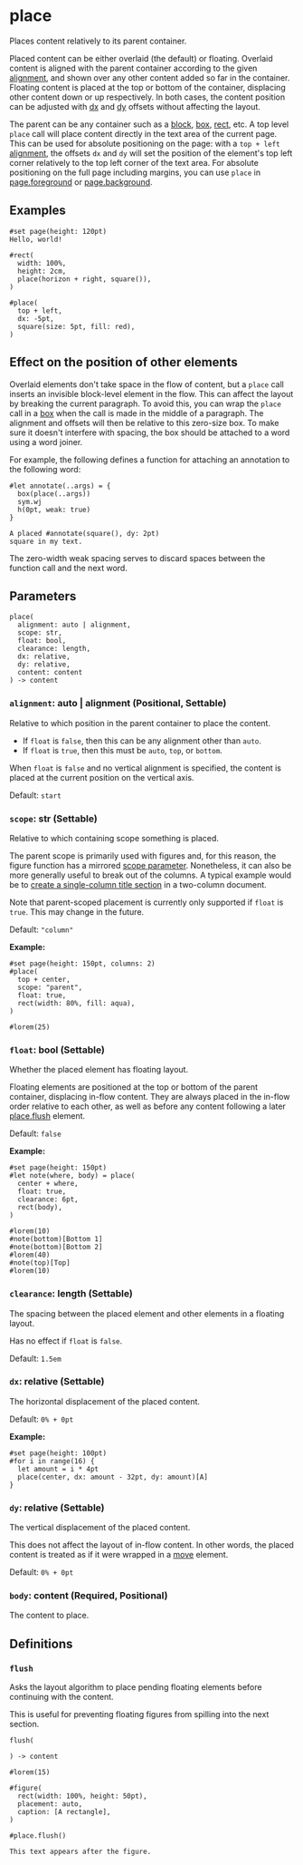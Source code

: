 # place

Places content relatively to its parent container.

Placed content can be either overlaid (the default) or floating. Overlaid content is aligned with the parent container according to the given [alignment](/docs/reference/layout/place/#parameters-alignment), and shown over any other content added so far in the container. Floating content is placed at the top or bottom of the container, displacing other content down or up respectively. In both cases, the content position can be adjusted with [dx](/docs/reference/layout/place/#parameters-dx) and [dy](/docs/reference/layout/place/#parameters-dy) offsets without affecting the layout.

The parent can be any container such as a [block](/docs/reference/layout/block/), [box](/docs/reference/layout/box/), [rect](/docs/reference/visualize/rect/), etc. A top level `place` call will place content directly in the text area of the current page. This can be used for absolute positioning on the page: with a `top + left` [alignment](/docs/reference/layout/place/#parameters-alignment), the offsets `dx` and `dy` will set the position of the element's top left corner relatively to the top left corner of the text area. For absolute positioning on the full page including margins, you can use `place` in [page.foreground](/docs/reference/layout/page/#parameters-foreground) or [page.background](/docs/reference/layout/page/#parameters-background).

## Examples

```typst
#set page(height: 120pt)
Hello, world!

#rect(
  width: 100%,
  height: 2cm,
  place(horizon + right, square()),
)

#place(
  top + left,
  dx: -5pt,
  square(size: 5pt, fill: red),
)
```

## Effect on the position of other elements

Overlaid elements don't take space in the flow of content, but a `place` call inserts an invisible block-level element in the flow. This can affect the layout by breaking the current paragraph. To avoid this, you can wrap the `place` call in a [box](/docs/reference/layout/box/) when the call is made in the middle of a paragraph. The alignment and offsets will then be relative to this zero-size box. To make sure it doesn't interfere with spacing, the box should be attached to a word using a word joiner.

For example, the following defines a function for attaching an annotation to the following word:

```typst
#let annotate(..args) = {
  box(place(..args))
  sym.wj
  h(0pt, weak: true)
}

A placed #annotate(square(), dy: 2pt)
square in my text.
```

The zero-width weak spacing serves to discard spaces between the function call and the next word.

## Parameters

```
place(
  alignment: auto | alignment,
  scope: str,
  float: bool,
  clearance: length,
  dx: relative,
  dy: relative,
  content: content
) -> content
```

### `alignment`: auto | alignment (Positional, Settable)

Relative to which position in the parent container to place the content.

- If `float` is `false`, then this can be any alignment other than `auto`.
- If `float` is `true`, then this must be `auto`, `top`, or `bottom`.

When `float` is `false` and no vertical alignment is specified, the content is placed at the current position on the vertical axis.

Default: `start`

### `scope`: str (Settable)

Relative to which containing scope something is placed.

The parent scope is primarily used with figures and, for this reason, the figure function has a mirrored [scope parameter](/docs/reference/model/figure/#parameters-scope). Nonetheless, it can also be more generally useful to break out of the columns. A typical example would be to [create a single-column title section](/docs/guides/page-setup-guide/#columns) in a two-column document.

Note that parent-scoped placement is currently only supported if `float` is `true`. This may change in the future.

Default: `"column"`

**Example:**
```typst
#set page(height: 150pt, columns: 2)
#place(
  top + center,
  scope: "parent",
  float: true,
  rect(width: 80%, fill: aqua),
)

#lorem(25)
```

### `float`: bool (Settable)

Whether the placed element has floating layout.

Floating elements are positioned at the top or bottom of the parent container, displacing in-flow content. They are always placed in the in-flow order relative to each other, as well as before any content following a later [place.flush](/docs/reference/layout/place/#definitions-flush) element.

Default: `false`

**Example:**
```typst
#set page(height: 150pt)
#let note(where, body) = place(
  center + where,
  float: true,
  clearance: 6pt,
  rect(body),
)

#lorem(10)
#note(bottom)[Bottom 1]
#note(bottom)[Bottom 2]
#lorem(40)
#note(top)[Top]
#lorem(10)
```

### `clearance`: length (Settable)

The spacing between the placed element and other elements in a floating layout.

Has no effect if `float` is `false`.

Default: `1.5em`

### `dx`: relative (Settable)

The horizontal displacement of the placed content.

Default: `0% + 0pt`

**Example:**
```typst
#set page(height: 100pt)
#for i in range(16) {
  let amount = i * 4pt
  place(center, dx: amount - 32pt, dy: amount)[A]
}
```

### `dy`: relative (Settable)

The vertical displacement of the placed content.

This does not affect the layout of in-flow content. In other words, the placed content is treated as if it were wrapped in a [move](/docs/reference/layout/move/) element.

Default: `0% + 0pt`

### `body`: content (Required, Positional)

The content to place.

## Definitions

### `flush`

Asks the layout algorithm to place pending floating elements before continuing with the content.

This is useful for preventing floating figures from spilling into the next section.

```
flush(
  
) -> content
```

```typst
#lorem(15)

#figure(
  rect(width: 100%, height: 50pt),
  placement: auto,
  caption: [A rectangle],
)

#place.flush()

This text appears after the figure.
```
